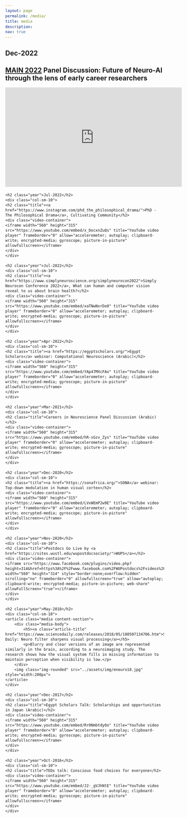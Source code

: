 ```yaml
---
layout: page
permalink: /media/
title: media
description: 
nav: true
---
```

<div class="publications">
    <h2 class="year">Dec-2022</h2>
    <div class="col-sm-10">
    <h2 class="title"><a href="https://www.main2022.org/">MAIN 2022</a> Panel Discussion: Future of Neuro-AI through the lens of early career researchers</h2>
    <div class="video-container">
    <iframe width="560" height="315" src="https://youtu.be/Zb-I1qxUFjQ" title="YouTube video player" frameborder="0" allow="accelerometer; autoplay; clipboard-write; encrypted-media; gyroscope; picture-in-picture" allowfullscreen></iframe>
    </div>
    </div>

    <h2 class="year">Jul-2022</h2>
    <div class="col-sm-10">
    <h2 class="title"><a href="https://www.instagram.com/phd_the_philosophical_drama/">PhD - The Philosophical Drama</a>, Cultivating Community</h2>
    <div class="video-container">
    <iframe width="560" height="315" src="https://www.youtube.com/embed/x_DocxnZuQs" title="YouTube video player" frameborder="0" allow="accelerometer; autoplay; clipboard-write; encrypted-media; gyroscope; picture-in-picture" allowfullscreen></iframe>
    </div>
    </div>
    
    <h2 class="year">Jul-2022</h2>
    <div class="col-sm-10">
    <h2 class="title"><a href="https://www.simplyneuroscience.org/simplyneurocon2022">Simply Neurocon Conference 2022</a>, What can human and computer vision reveal to us about brain health?</h2>
    <div class="video-container">
    <iframe width="560" height="315" src="https://www.youtube.com/embed/xaTNwNxrDo0" title="YouTube video player" frameborder="0" allow="accelerometer; autoplay; clipboard-write; encrypted-media; gyroscope; picture-in-picture" allowfullscreen></iframe>
    </div>
    </div>
    
    <h2 class="year">Apr-2022</h2>
    <div class="col-sm-10">
    <h2 class="title"><a href="https://egyptscholars.org/">Egypt Scholars</a> webinar: Computational Neuroscience (Arabic)</h2>
    <div class="video-container">
    <iframe width="560" height="315" src="https://www.youtube.com/embed/YAp47MXcFAo" title="YouTube video player" frameborder="0" allow="accelerometer; autoplay; clipboard-write; encrypted-media; gyroscope; picture-in-picture" allowfullscreen></iframe>
    </div>
    </div>
    
    <h2 class="year">Mar-2021</h2>
    <div class="col-sm-10">
    <h2 class="title">Careers in Neuroscience Panel Discussion (Arabic)</h2>
    <div class="video-container">
    <iframe width="560" height="315" src="https://www.youtube.com/embed/hR-sGzv_Zys" title="YouTube video player" frameborder="0" allow="accelerometer; autoplay; clipboard-write; encrypted-media; gyroscope; picture-in-picture" allowfullscreen></iframe>
    </div>
    </div>
    
    <h2 class="year">Dec-2020</h2>
    <div class="col-sm-10">
    <h2 class="title"><a href="https://sonafrica.org/">SONA</a> webinar: Top-down modulation in human visual cortex</h2>
    <div class="video-container">
    <iframe width="560" height="315" src="https://www.youtube.com/embed/LVxWEmP2w9E" title="YouTube video player" frameborder="0" allow="accelerometer; autoplay; clipboard-write; encrypted-media; gyroscope; picture-in-picture" allowfullscreen></iframe>
    </div>
    </div>
    
    <h2 class="year">Nov-2020</h2>
    <div class="col-sm-10">
    <h2 class="title">Postdocs Go Live by <a href="https://sites.wustl.edu/wupostdocsociety/">WUPS</a></h2>
    <div class="video-container">
    <iframe src="https://www.facebook.com/plugins/video.php?height=314&href=https%3A%2F%2Fwww.facebook.com%2FWUPostdocs%2Fvideos%2F216539029907001%2F&show_text=false&width=560&t=0" width="560" height="314" style="border:none;overflow:hidden" scrolling="no" frameborder="0" allowfullscreen="true" allow="autoplay; clipboard-write; encrypted-media; picture-in-picture; web-share" allowFullScreen="true"></iframe>
    </div>
    </div>
    
    <h2 class="year">May-2018</h2>
    <div class="col-sm-10">  
    <article class="media content-section">
        <div class="media-body">
            <h5><a class="article-title" href="https://www.sciencedaily.com/releases/2018/05/180507134706.htm">Science Daily: Neuro filter sharpens visual processing</a></h5>
            <p>Blurry and clear versions of an image are represented similarly in the brain, according to a neuroimaging study. The research shows how the visual system fills in missing information to maintain perception when visibility is low.</p>
        </div>
        <img class="img-rounded" src="../assets/img/eneuro18.jpg" style="width:200px">
    </article>
    </div>
    
    <h2 class="year">Dec-2017</h2>
    <div class="col-sm-10">
    <h2 class="title">Egypt Scholars Talk: Scholarships and opportunities in Japan (Arabic)</h2>
    <div class="video-container">
    <iframe width="560" height="315" src="https://www.youtube.com/embed/Rr0NmbtdyOo" title="YouTube video player" frameborder="0" allow="accelerometer; autoplay; clipboard-write; encrypted-media; gyroscope; picture-in-picture" allowfullscreen></iframe>
    </div>
    </div>
    
    <h2 class="year">Oct-2016</h2>
    <div class="col-sm-10">
    <h2 class="title">TEDx talk: Conscious food choices for everyone</h2>
    <div class="video-container">
    <iframe width="560" height="315" src="https://www.youtube.com/embed/J2-_gVJhNtE" title="YouTube video player" frameborder="0" allow="accelerometer; autoplay; clipboard-write; encrypted-media; gyroscope; picture-in-picture" allowfullscreen></iframe>
    </div>
    </div>
    
</div>